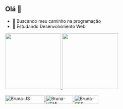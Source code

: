 ## Olá 🤗

- 💙 Buscando meu caminho na programação
- 🌱 Estudando Desenvolvimento Web

 <div>
  <a href="https://github.com/brunaeleodoro">
  <img height="180em" src="https://github-readme-stats.vercel.app/api?username=brunaeleodoro&show_icons=true&theme=tokyonight&include_all_commits=true&count_private=true"/>
  <img height="180em" src="https://github-readme-stats.vercel.app/api/top-langs/?username=brunaeleodoro&theme=tokyonight"/>
</div>
 
 <div style="display: inline_block"><br>
  <img align="center" alt="Bruna-JS" height="28" width="126.5" src="https://img.shields.io/badge/JavaScript-F7DF1E?style=for-the-badge&logo=javascript&logoColor=black">
  <img align="center" alt="Bruna-HTML" height="28" width="88.25" src="https://img.shields.io/badge/HTML5-E34F26?style=for-the-badge&logo=html5&logoColor=white">
  <img align="center" alt="Bruna-CSS" height="28" width="77" src="https://img.shields.io/badge/CSS3-1572B6?style=for-the-badge&logo=css3&logoColor=white">
   
